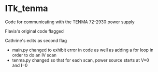 # ITk_tenma
Code for communicating with the TENMA 72-2930 power supply


Flavia's original code flagged 

Cathrine's edits as second flag
  - main.py changed to exhibit error in code as well as adding a for loop in order to do an IV scan
  - tenma.py changed so that for each scan, power source starts at V=0 and I=0

